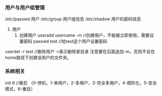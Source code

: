 ### 用户与用户组管理
/etc/passwd	用户
/etc/group 用户组信息
/etc/shadow 用户的密码信息

1. 用户
	1. 创建用户
		useradd username -m  //创建用户，不能被立即使用，需要设置密码
		passwd test     //给test这个用户设置密码



userdel -r test    //删除用户 -r表示删除家目录
注意要在后面追加-m，否则不会在home路径下创建该用户的文件夹。



### 系统相关
init 6 //重启 （0-停机，1-单用户，2-多用户，3-完全多用户，4-图形化，5-安全模式，6-重启）

